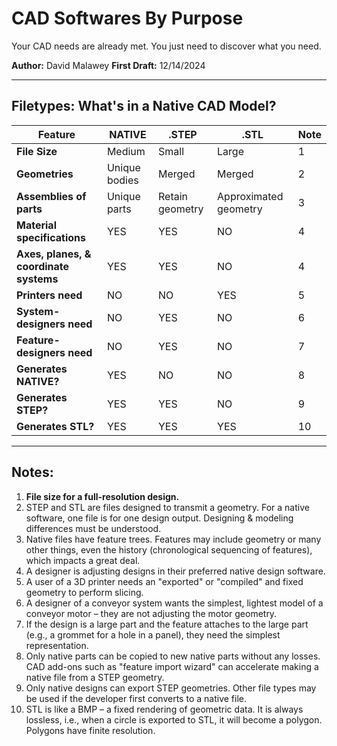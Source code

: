 # CAD Softwares By Purpose
Your CAD needs are already met. You just need to discover what you need.

**Author:** David Malawey
**First Draft:** 12/14/2024  

---

## Filetypes: What's in a Native CAD Model?

| Feature                       | NATIVE | .STEP | .STL | Note |
|-------------------------------|--------|-------|------|------|
| **File Size**                 | Medium | Small | Large | 1    |
| **Geometries**                | Unique bodies | Merged | Merged | 2    |
| **Assemblies of parts**       | Unique parts  | Retain geometry | Approximated geometry | 3    |
| **Material specifications**   | YES    | YES   | NO   | 4    |
| **Axes, planes, & coordinate systems** | YES | YES | NO | 4    |
| **Printers need**             | NO     | NO    | YES  | 5    |
| **System-designers need**     | NO     | YES   | NO   | 6    |
| **Feature-designers need**    | NO     | YES   | NO   | 7    |
| **Generates NATIVE?**         | YES    | NO    | NO   | 8    |
| **Generates STEP?**           | YES    | YES   | NO   | 9    |
| **Generates STL?**            | YES    | YES   | YES  | 10   |

---

## Notes:

1. **File size for a full-resolution design.**  
2. STEP and STL are files designed to transmit a geometry. For a native software, one file is for one design output. Designing & modeling differences must be understood.  
3. Native files have feature trees. Features may include geometry or many other things, even the history (chronological sequencing of features), which impacts a great deal.  
4. A designer is adjusting designs in their preferred native design software.  
5. A user of a 3D printer needs an "exported" or "compiled" and fixed geometry to perform slicing.  
6. A designer of a conveyor system wants the simplest, lightest model of a conveyor motor – they are not adjusting the motor geometry.  
7. If the design is a large part and the feature attaches to the large part (e.g., a grommet for a hole in a panel), they need the simplest representation.  
8. Only native parts can be copied to new native parts without any losses. CAD add-ons such as "feature import wizard" can accelerate making a native file from a STEP geometry.  
9. Only native designs can export STEP geometries. Other file types may be used if the developer first converts to a native file.  
10. STL is like a BMP – a fixed rendering of geometric data. It is always lossless, i.e., when a circle is exported to STL, it will become a polygon. Polygons have finite resolution.  